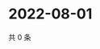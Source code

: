# 2022-08-01

共 0 条

<!-- BEGIN WEIBO -->
<!-- 最后更新时间 Mon Aug 01 2022 07:16:41 GMT+0800 (China Standard Time) -->

<!-- END WEIBO -->
